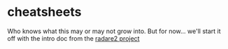 [radare]: https://github.com/radareorg/radare2

# cheatsheets

Who knows what this may or may not grow into.  But for now... we'll start it off with the intro doc from the [radare2 project][radare]
